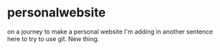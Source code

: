 # personalwebsite
on a journey to make a personal website
I'm adding in another sentence here to try to use git.
New thing.